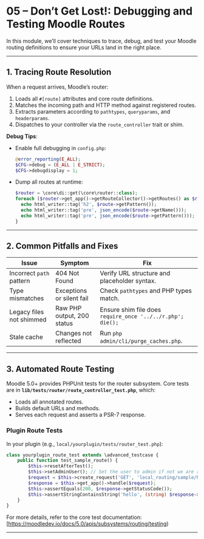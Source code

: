 # 05 – Don’t Get Lost!: Debugging and Testing Moodle Routes

In this module, we’ll cover techniques to trace, debug, and test your Moodle routing definitions to ensure your URLs land in the right place.

---

## 1. Tracing Route Resolution

When a request arrives, Moodle’s router:

1. Loads all `#[route]` attributes and core route definitions.
2. Matches the incoming path and HTTP method against registered routes.
3. Extracts parameters according to `pathtypes`, `queryparams`, and `headerparams`.
4. Dispatches to your controller via the `route_controller` trait or shim.

**Debug Tips**:

* Enable full debugging in `config.php`:

  ```php
  @error_reporting(E_ALL);
  $CFG->debug = (E_ALL | E_STRICT);
  $CFG->debugdisplay = 1;
  ```
* Dump all routes at runtime:

  ```php
  $router = \core\di::get(\core\router::class);
  foreach ($router->get_app()->getRouteCollector()->getRoutes() as $route) {
    echo html_writer::tag('h2', $route->getPattern());
    echo html_writer::tag('pre', json_encode($route->getName()));
    echo html_writer::tag('pre', json_encode($route->getPattern()));
  }
  ```
---

## 2. Common Pitfalls and Fixes

| Issue                          | Symptom                    | Fix                                                        |
| ------------------------------ | -------------------------- | ---------------------------------------------------------- |
| Incorrect `path` pattern       | 404 Not Found              | Verify URL structure and placeholder syntax.               |
| Type mismatches                | Exceptions or silent fail  | Check `pathtypes` and PHP types match.                     |
| Legacy files not shimmed       | Raw PHP output, 200 status | Ensure shim file does `require_once '../../r.php'; die();` |
| Stale cache                    | Changes not reflected      | Run `php admin/cli/purge_caches.php`.                      |

---

## 3. Automated Route Testing

Moodle 5.0+ provides PHPUnit tests for the router subsystem. Core tests are in **`lib/tests/router/route_controller_test.php`**, which:

* Loads all annotated routes.
* Builds default URLs and methods.
* Serves each request and asserts a PSR-7 response.

### Plugin Route Tests

In your plugin (e.g., `local/yourplugin/tests/router_test.php`):

```php
class yourplugin_route_test extends \advanced_testcase {
    public function test_sample_route() {
        $this->resetAfterTest();
        $this->setAdminUser(); // Set the user to admin if not we are redirected to the login page.
        $request = $this->create_request('GET', 'local_routing/sample/hello', route_loader_interface::ROUTE_GROUP_PAGE);
        $response = $this->get_app()->handle($request);
        $this->assertEquals(200, $response->getStatusCode());
        $this->assertStringContainsString('hello', (string) $response->getBody());
    }
}
```

For more details, refer to the core test documentation: [https://moodledev.io/docs/5.0/apis/subsystems/routing/testing)

---

